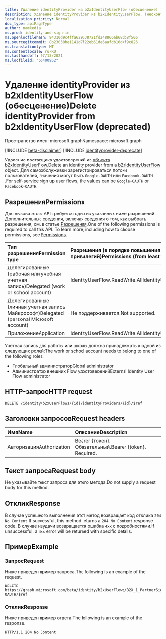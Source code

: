 ```yaml
---
title: Удаление identityProvider из b2xIdentityUserFlow (обесценение)
description: Удаление identityProvider из b2xIdentityUserFlow. (неоконт.
localization_priority: Normal
doc_type: apiPageType
author: namkedia
ms.prod: identity-and-sign-in
ms.openlocfilehash: 94310d9c4ffa629638721fd248866ab685b8f506
ms.sourcegitcommit: 8b23038be1141d7f22eb61de6aafdb16d4f9c826
ms.translationtype: MT
ms.contentlocale: ru-RU
ms.lasthandoff: 07/13/2021
ms.locfileid: "53400952"
---
```

# <a name="delete-identityprovider-from-b2xidentityuserflow-deprecated"></a><span data-ttu-id="f3978-104">Удаление identityProvider из b2xIdentityUserFlow (обесценение)</span><span class="sxs-lookup"><span data-stu-id="f3978-104">Delete identityProvider from b2xIdentityUserFlow (deprecated)</span></span>

<span data-ttu-id="f3978-105">Пространство имен: microsoft.graph</span><span class="sxs-lookup"><span data-stu-id="f3978-105">Namespace: microsoft.graph</span></span>

[!INCLUDE [beta-disclaimer](../../includes/beta-disclaimer.md)]
[!INCLUDE [identityprovider-deprecate](../../includes/identityprovider-deprecate.md)]

<span data-ttu-id="f3978-106">Удаление поставщика удостоверений из [объекта b2xIdentityUserFlow.](../resources/b2xidentityuserflow.md)</span><span class="sxs-lookup"><span data-stu-id="f3978-106">Delete an identity provider from a [b2xIdentityUserFlow](../resources/b2xidentityuserflow.md) object.</span></span> <span data-ttu-id="f3978-107">Для самообслуживки зарегистрироваться потоки пользователей, значения могут быть `Google-OAUTH` или `Facebook-OAUTH` .</span><span class="sxs-lookup"><span data-stu-id="f3978-107">For self-service sign up user flows, the values can be `Google-OAUTH` or `Facebook-OAUTH`.</span></span>

## <a name="permissions"></a><span data-ttu-id="f3978-108">Разрешения</span><span class="sxs-lookup"><span data-stu-id="f3978-108">Permissions</span></span>

<span data-ttu-id="f3978-p103">Для вызова этого API требуется одно из указанных ниже разрешений. Дополнительные сведения, включая сведения о том, как выбрать разрешения, см. в статье [Разрешения](/graph/permissions-reference).</span><span class="sxs-lookup"><span data-stu-id="f3978-p103">One of the following permissions is required to call this API. To learn more, including how to choose permissions, see [Permissions](/graph/permissions-reference).</span></span>

|<span data-ttu-id="f3978-111">Тип разрешения</span><span class="sxs-lookup"><span data-stu-id="f3978-111">Permission type</span></span>      | <span data-ttu-id="f3978-112">Разрешения (в порядке повышения привилегий)</span><span class="sxs-lookup"><span data-stu-id="f3978-112">Permissions (from least to most privileged)</span></span>              |
|:--------------------|:---------------------------------------------------------|
|<span data-ttu-id="f3978-113">Делегированные (рабочая или учебная учетная запись)</span><span class="sxs-lookup"><span data-stu-id="f3978-113">Delegated (work or school account)</span></span>|<span data-ttu-id="f3978-114">IdentityUserFlow.ReadWrite.All</span><span class="sxs-lookup"><span data-stu-id="f3978-114">IdentityUserFlow.ReadWrite.All</span></span>|
|<span data-ttu-id="f3978-115">Делегированные (личная учетная запись Майкрософт)</span><span class="sxs-lookup"><span data-stu-id="f3978-115">Delegated (personal Microsoft account)</span></span>| <span data-ttu-id="f3978-116">Не поддерживается.</span><span class="sxs-lookup"><span data-stu-id="f3978-116">Not supported.</span></span>|
|<span data-ttu-id="f3978-117">Приложение</span><span class="sxs-lookup"><span data-stu-id="f3978-117">Application</span></span>| <span data-ttu-id="f3978-118">IdentityUserFlow.ReadWrite.All</span><span class="sxs-lookup"><span data-stu-id="f3978-118">IdentityUserFlow.ReadWrite.All</span></span>|

<span data-ttu-id="f3978-119">Учетная запись для работы или школы должна принадлежать к одной из следующих ролей:</span><span class="sxs-lookup"><span data-stu-id="f3978-119">The work or school account needs to belong to one of the following roles:</span></span>

* <span data-ttu-id="f3978-120">Глобальный администратор</span><span class="sxs-lookup"><span data-stu-id="f3978-120">Global administrator</span></span>
* <span data-ttu-id="f3978-121">Администратор внешних Flow удостоверений</span><span class="sxs-lookup"><span data-stu-id="f3978-121">External Identity User Flow administrator</span></span>

## <a name="http-request"></a><span data-ttu-id="f3978-122">HTTP-запрос</span><span class="sxs-lookup"><span data-stu-id="f3978-122">HTTP request</span></span>

<!-- { "blockType": "ignored" } -->

```http
DELETE /identity/b2xUserFlows/{id}/identityProviders/{id}/$ref
```

## <a name="request-headers"></a><span data-ttu-id="f3978-123">Заголовки запросов</span><span class="sxs-lookup"><span data-stu-id="f3978-123">Request headers</span></span>

|<span data-ttu-id="f3978-124">Имя</span><span class="sxs-lookup"><span data-stu-id="f3978-124">Name</span></span>|<span data-ttu-id="f3978-125">Описание</span><span class="sxs-lookup"><span data-stu-id="f3978-125">Description</span></span>|
|:---------------|:----------|
|<span data-ttu-id="f3978-126">Авторизация</span><span class="sxs-lookup"><span data-stu-id="f3978-126">Authorization</span></span>|<span data-ttu-id="f3978-p104">Bearer {токен}. Обязательный.</span><span class="sxs-lookup"><span data-stu-id="f3978-p104">Bearer {token}. Required.</span></span>|

## <a name="request-body"></a><span data-ttu-id="f3978-129">Текст запроса</span><span class="sxs-lookup"><span data-stu-id="f3978-129">Request body</span></span>

<span data-ttu-id="f3978-130">Не указывайте текст запроса для этого метода.</span><span class="sxs-lookup"><span data-stu-id="f3978-130">Do not supply a request body for this method.</span></span>

## <a name="response"></a><span data-ttu-id="f3978-131">Отклик</span><span class="sxs-lookup"><span data-stu-id="f3978-131">Response</span></span>

<span data-ttu-id="f3978-132">В случае успешного выполнения этот метод возвращает код отклика `204 No Content`.</span><span class="sxs-lookup"><span data-stu-id="f3978-132">If successful, this method returns a `204 No Content` response code.</span></span> <span data-ttu-id="f3978-133">В случае неудачи возвращается ошибка `4xx` с подробностями.</span><span class="sxs-lookup"><span data-stu-id="f3978-133">If unsuccessful, a `4xx` error will be returned with specific details.</span></span>

## <a name="example"></a><span data-ttu-id="f3978-134">Пример</span><span class="sxs-lookup"><span data-stu-id="f3978-134">Example</span></span>

### <a name="request"></a><span data-ttu-id="f3978-135">Запрос</span><span class="sxs-lookup"><span data-stu-id="f3978-135">Request</span></span>

<span data-ttu-id="f3978-136">Ниже приведен пример запроса.</span><span class="sxs-lookup"><span data-stu-id="f3978-136">The following is an example of the request.</span></span>

<!-- {
  "blockType": "request",
  "name": "delete_b2xUserFlows_identityProviders_2"
}
-->

``` http
DELETE https://graph.microsoft.com/beta/identity/b2xUserFlows/B2X_1_PartnerSignUp/identityProviders/Facebook-OAUTH/$ref
```

### <a name="response"></a><span data-ttu-id="f3978-137">Отклик</span><span class="sxs-lookup"><span data-stu-id="f3978-137">Response</span></span>

<span data-ttu-id="f3978-138">Ниже приведен пример ответа.</span><span class="sxs-lookup"><span data-stu-id="f3978-138">The following is an example of the response.</span></span>

<!-- {
  "blockType": "response",
  "truncated": true
} -->

```http
HTTP/1.1 204 No Content
```
